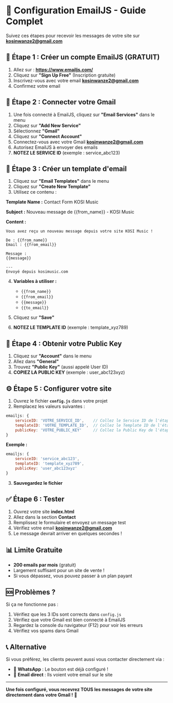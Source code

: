 # 📧 Configuration EmailJS - Guide Complet

Suivez ces étapes pour recevoir les messages de votre site sur **kosinwanze2@gmail.com**

## 📝 Étape 1 : Créer un compte EmailJS (GRATUIT)

1. Allez sur : **https://www.emailjs.com/**
2. Cliquez sur **"Sign Up Free"** (Inscription gratuite)
3. Inscrivez-vous avec votre email **kosinwanze2@gmail.com**
4. Confirmez votre email

## 🔧 Étape 2 : Connecter votre Gmail

1. Une fois connecté à EmailJS, cliquez sur **"Email Services"** dans le menu
2. Cliquez sur **"Add New Service"**
3. Sélectionnez **"Gmail"**
4. Cliquez sur **"Connect Account"**
5. Connectez-vous avec votre Gmail **kosinwanze2@gmail.com**
6. Autorisez EmailJS à envoyer des emails
7. **NOTEZ LE SERVICE ID** (exemple : service_abc123)

## 📄 Étape 3 : Créer un template d'email

1. Cliquez sur **"Email Templates"** dans le menu
2. Cliquez sur **"Create New Template"**
3. Utilisez ce contenu :

**Template Name :** Contact Form KOSI Music

**Subject :** Nouveau message de {{from_name}} - KOSI Music

**Content :**
```
Vous avez reçu un nouveau message depuis votre site KOSI Music !

De : {{from_name}}
Email : {{from_email}}

Message :
{{message}}

---
Envoyé depuis kosimusic.com
```

4. **Variables à utiliser :**
   - `{{from_name}}`
   - `{{from_email}}`
   - `{{message}}`
   - `{{to_email}}`

5. Cliquez sur **"Save"**
6. **NOTEZ LE TEMPLATE ID** (exemple : template_xyz789)

## 🔑 Étape 4 : Obtenir votre Public Key

1. Cliquez sur **"Account"** dans le menu
2. Allez dans **"General"**
3. Trouvez **"Public Key"** (aussi appelé User ID)
4. **COPIEZ LA PUBLIC KEY** (exemple : user_abc123xyz)

## ⚙️ Étape 5 : Configurer votre site

1. Ouvrez le fichier **`config.js`** dans votre projet
2. Remplacez les valeurs suivantes :

```javascript
emailjs: {
    serviceID: 'VOTRE_SERVICE_ID',    // Collez le Service ID de l'étape 2
    templateID: 'VOTRE_TEMPLATE_ID',  // Collez le Template ID de l'étape 3
    publicKey: 'VOTRE_PUBLIC_KEY'     // Collez la Public Key de l'étape 4
}
```

**Exemple :**
```javascript
emailjs: {
    serviceID: 'service_abc123',
    templateID: 'template_xyz789',
    publicKey: 'user_abc123xyz'
}
```

3. **Sauvegardez le fichier**

## ✅ Étape 6 : Tester

1. Ouvrez votre site **index.html**
2. Allez dans la section **Contact**
3. Remplissez le formulaire et envoyez un message test
4. Vérifiez votre email **kosinwanze2@gmail.com**
5. Le message devrait arriver en quelques secondes !

## 📊 Limite Gratuite

- **200 emails par mois** (gratuit)
- Largement suffisant pour un site de vente !
- Si vous dépassez, vous pouvez passer à un plan payant

## 🆘 Problèmes ?

Si ça ne fonctionne pas :

1. Vérifiez que les 3 IDs sont corrects dans `config.js`
2. Vérifiez que votre Gmail est bien connecté à EmailJS
3. Regardez la console du navigateur (F12) pour voir les erreurs
4. Vérifiez vos spams dans Gmail

## 📞 Alternative

Si vous préférez, les clients peuvent aussi vous contacter directement via :
- 💬 **WhatsApp** : Le bouton est déjà configuré !
- 📧 **Email direct** : Ils voient votre email sur le site

---

**Une fois configuré, vous recevrez TOUS les messages de votre site directement dans votre Gmail !** 🎉

